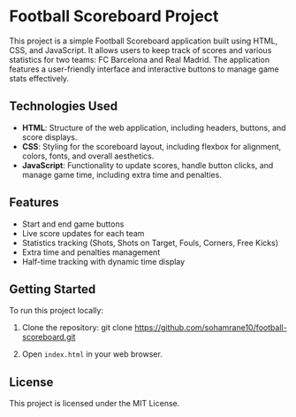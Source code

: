 # Football Scoreboard Project

This project is a simple Football Scoreboard application built using HTML, CSS, and JavaScript. It allows users to keep track of scores and various statistics for two teams: FC Barcelona and Real Madrid. The application features a user-friendly interface and interactive buttons to manage game stats effectively.

## Technologies Used

- **HTML**: Structure of the web application, including headers, buttons, and score displays.
- **CSS**: Styling for the scoreboard layout, including flexbox for alignment, colors, fonts, and overall aesthetics.
- **JavaScript**: Functionality to update scores, handle button clicks, and manage game time, including extra time and penalties.

## Features

- Start and end game buttons
- Live score updates for each team
- Statistics tracking (Shots, Shots on Target, Fouls, Corners, Free Kicks)
- Extra time and penalties management
- Half-time tracking with dynamic time display

## Getting Started

To run this project locally:

1. Clone the repository:
git clone https://github.com/sohamrane10/football-scoreboard.git

2. Open `index.html` in your web browser.

## License

This project is licensed under the MIT License.
